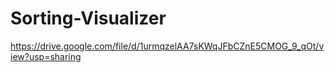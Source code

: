 # Sorting-Visualizer
https://drive.google.com/file/d/1urmqzelAA7sKWqJFbCZnE5CMOG_9_qOt/view?usp=sharing
